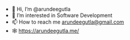 - 👋 Hi, I’m @arundeegutla
- 👀 I’m interested in Software Development 
- 📫 How to reach me arundeegutla@gmail.com
- 🕸️ https://arundeegutla.me/

<!---
arundeegutla/arundeegutla is a ✨ special ✨ repository because its `README.md` (this file) appears on your GitHub profile.
You can click the Preview link to take a look at your changes.
--->
